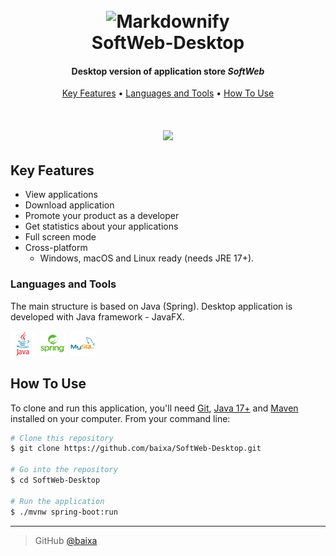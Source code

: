 
<h1 align="center">
  <br>
  <img src="https://vk.com/doc214961402_647202562?hash=hTF8CbzttJS1vONh0pbDB4zb3VzDF7Zb7LnvqVrrrA0&dl=y63vwZwt8dOZ78bkNlveBv7JlZzzQGbHbNrjZDR1V6w" alt="Markdownify" width="200">
  <br>
  SoftWeb-Desktop
  <br>
</h1>

<h4 align="center">Desktop version of application store <i>SoftWeb</i></h4>

<p align="center">
  <a href="#key-features">Key Features</a> •
  <a href="#languages-and-tools">Languages and Tools</a> •
  <a href="#how-to-use">How To Use</a>
</p>

<h1 align="center">
  <img src="https://sun9-59.userapi.com/impg/zzE9MqbRhc_D-P1F3dV4aXyt7H8lTVwjuUDqgg/GTaxlcszI0M.jpg?size=397x214&quality=96&sign=03deb3fc5ec67c905629669bc66db298&type=album"/>
</h1>

## Key Features

* View applications
* Download application
* Promote your product as a developer
* Get statistics about your applications
* Full screen mode
* Cross-platform
    - Windows, macOS and Linux ready (needs JRE 17+).

### Languages and Tools

The main structure is based on Java (Spring). Desktop application is developed with Java framework - JavaFX. 

<div>
  <img src="https://github.com/devicons/devicon/blob/master/icons/java/java-original-wordmark.svg" title="Java" alt="Java" width="40" height="40"/>&nbsp;
  <img src="https://github.com/devicons/devicon/blob/master/icons/spring/spring-original-wordmark.svg" title="Spring" alt="Spring" width="40" height="40"/>&nbsp;
  <img src="https://github.com/devicons/devicon/blob/master/icons/mysql/mysql-original-wordmark.svg" title="MySQL"  alt="MySQL" width="40" height="40"/>&nbsp;
</div>

## How To Use

To clone and run this application, you'll need [Git](https://git-scm.com), [Java 17+](https://www.oracle.com/java/) and [Maven](https://maven.apache.org/) installed on your computer. From your command line:

```bash
# Clone this repository
$ git clone https://github.com/baixa/SoftWeb-Desktop.git

# Go into the repository
$ cd SoftWeb-Desktop

# Run the application
$ ./mvnw spring-boot:run
```

---

> GitHub [@baixa](https://github.com/amitmerchant1990)

